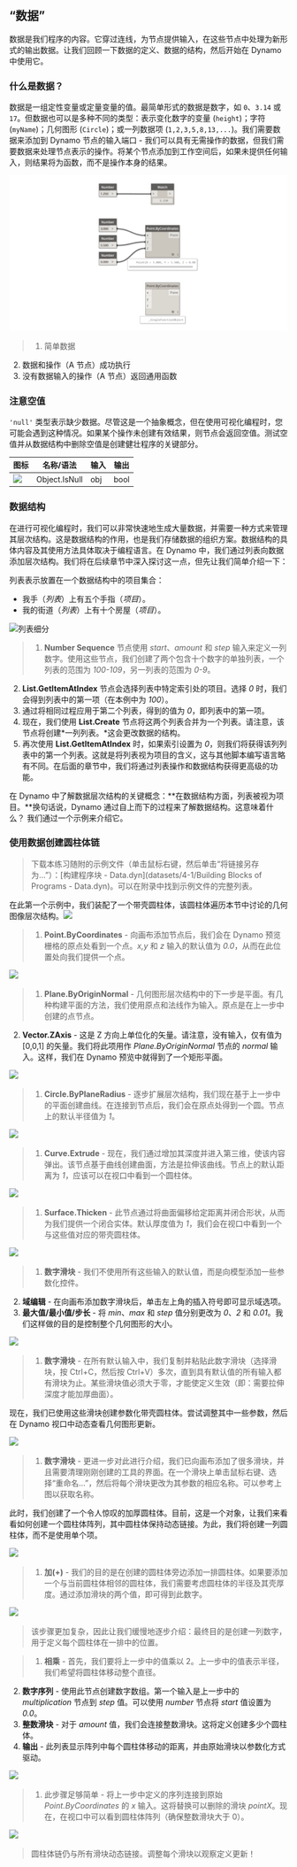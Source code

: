 

## “数据”

数据是我们程序的内容。它穿过连线，为节点提供输入，在这些节点中处理为新形式的输出数据。让我们回顾一下数据的定义、数据的结构，然后开始在 Dynamo 中使用它。

### 什么是数据？

数据是一组定性变量或定量变量的值。最简单形式的数据是数字，如 ```0```、```3.14``` 或 ```17```。但数据也可以是多种不同的类型：表示变化数字的变量 (```height```)；字符 (```myName```)；几何图形 (```Circle```)；或一列数据项 (```1,2,3,5,8,13,...```)。我们需要数据来添加到 Dynamo 节点的输入端口 - 我们可以具有无需操作的数据，但我们需要数据来处理节点表示的操作。将某个节点添加到工作空间后，如果未提供任何输入，则结果将为函数，而不是操作本身的结果。

![数据和操作](images/4-1/00-DataAndActions.png)

> 1. 简单数据
2. 数据和操作（A 节点）成功执行
3. 没有数据输入的操作（A 节点）返回通用函数

### 注意空值

```'null'``` 类型表示缺少数据。尽管这是一个抽象概念，但在使用可视化编程时，您可能会遇到这种情况。如果某个操作未创建有效结果，则节点会返回空值。测试空值并从数据结构中删除空值是创建健壮程序的关键部分。

|图标|名称/语法|输入|输出|
| -- | -- | -- | -- |
|![](../images/icons/DSCore-Object-IsNull-Large.jpg)|Object.IsNull|obj|bool|

### 数据结构

在进行可视化编程时，我们可以非常快速地生成大量数据，并需要一种方式来管理其层次结构。这是数据结构的作用，也是我们存储数据的组织方案。数据结构的具体内容及其使用方法具体取决于编程语言。在 Dynamo 中，我们通过列表向数据添加层次结构。我们将在后续章节中深入探讨这一点，但先让我们简单介绍一下：

列表表示放置在一个数据结构中的项目集合：

* 我手（*列表*）上有五个手指（*项目*）。
* 我的街道（*列表*）上有十个房屋（*项目*）。

![列表细分](images/4-1/01-ListBreakdown.png)

> 1. **Number Sequence** 节点使用 *start*、*amount* 和 *step* 输入来定义一列数字。使用这些节点，我们创建了两个包含十个数字的单独列表，一个列表的范围为 *100-109*，另一列表的范围为 *0-9*。
2. **List.GetItemAtIndex** 节点会选择列表中特定索引处的项目。选择 *0* 时，我们会得到列表中的第一项（在本例中为 *100*）。
3. 通过将相同过程应用于第二个列表，得到的值为 *0*，即列表中的第一项。
4. 现在，我们使用 **List.Create** 节点将这两个列表合并为一个列表。请注意，该节点将创建*一列列表。*这会更改数据的结构。
5. 再次使用 **List.GetItemAtIndex** 时，如果索引设置为 *0*，则我们将获得该列列表中的第一个列表。这就是将列表视为项目的含义，这与其他脚本编写语言略有不同。在后面的章节中，我们将通过列表操作和数据结构获得更高级的功能。

在 Dynamo 中了解数据层次结构的关键概念：**在数据结构方面，列表被视为项目。**换句话说，Dynamo 通过自上而下的过程来了解数据结构。这意味着什么？ 我们通过一个示例来介绍它。

### 使用数据创建圆柱体链

> 下载本练习随附的示例文件（单击鼠标右键，然后单击“将链接另存为...”）：[构建程序块 - Data.dyn](datasets/4-1/Building Blocks of Programs - Data.dyn)。可以在附录中找到示例文件的完整列表。

在此第一个示例中，我们装配了一个带壳圆柱体，该圆柱体遍历本节中讨论的几何图像层次结构。![](images/4-1/1.png)

> 1. **Point.ByCoordinates** - 向画布添加节点后，我们会在 Dynamo 预览栅格的原点处看到一个点。*x,y* 和 *z* 输入的默认值为 *0.0*，从而在此位置处向我们提供一个点。

![](images/4-1/2.png)

> 1. **Plane.ByOriginNormal** - 几何图形层次结构中的下一步是平面。有几种构建平面的方法，我们使用原点和法线作为输入。原点是在上一步中创建的点节点。
2. **Vector.ZAxis** - 这是 Z 方向上单位化的矢量。请注意，没有输入，仅有值为 [0,0,1] 的矢量。我们将此项用作 *Plane.ByOriginNormal* 节点的 *normal* 输入。这样，我们在 Dynamo 预览中就得到了一个矩形平面。

![](images/4-1/3.png)

> 1. **Circle.ByPlaneRadius** - 逐步扩展层次结构，我们现在基于上一步中的平面创建曲线。在连接到节点后，我们会在原点处得到一个圆。节点上的默认半径值为 *1*。

![](images/4-1/4.png)

> 1. **Curve.Extrude** - 现在，我们通过增加其深度并进入第三维，使该内容弹出。该节点基于曲线创建曲面，方法是拉伸该曲线。节点上的默认距离为 *1*，应该可以在视口中看到一个圆柱体。

![](images/4-1/5.png)

> 1. **Surface.Thicken** - 此节点通过将曲面偏移给定距离并闭合形状，从而为我们提供一个闭合实体。默认厚度值为 *1*，我们会在视口中看到一个与这些值对应的带壳圆柱体。

![](images/4-1/6.png)

> 1. **数字滑块** - 我们不使用所有这些输入的默认值，而是向模型添加一些参数化控件。
2. **域编辑** - 在向画布添加数字滑块后，单击左上角的插入符号即可显示域选项。
3. **最大值/最小值/步长** - 将 *min*、*max* 和 *step* 值分别更改为 *0*、*2* 和 *0.01*。我们这样做的目的是控制整个几何图形的大小。

![](images/4-1/7.png)

> 1. **数字滑块** - 在所有默认输入中，我们复制并粘贴此数字滑块（选择滑块，按 Ctrl+C，然后按 Ctrl+V）多次，直到具有默认值的所有输入都有滑块为止。某些滑块值必须大于零，才能使定义生效（即：需要拉伸深度才能加厚曲面）。

现在，我们已使用这些滑块创建参数化带壳圆柱体。尝试调整其中一些参数，然后在 Dynamo 视口中动态查看几何图形更新。

![](images/4-1/8.png)

> 1. **数字滑块** - 更进一步对此进行介绍，我们已向画布添加了很多滑块，并且需要清理刚刚创建的工具的界面。在一个滑块上单击鼠标右键、选择“重命名...”，然后将每个滑块更改为其参数的相应名称。可以参考上图以获取名称。

此时，我们创建了一个令人惊叹的加厚圆柱体。目前，这是一个对象，让我们来看看如何创建一个圆柱体阵列，其中圆柱体保持动态链接。为此，我们将创建一列圆柱体，而不是使用单个项。

![](images/4-1/9.png)

> 1. **加(+)** - 我们的目的是在创建的圆柱体旁边添加一排圆柱体。如果要添加一个与当前圆柱体相邻的圆柱体，我们需要考虑圆柱体的半径及其壳厚度。通过添加滑块的两个值，即可得到此数字。

![](images/4-1/10.png)

> 该步骤更加复杂，因此让我们缓慢地逐步介绍：最终目的是创建一列数字，用于定义每个圆柱体在一排中的位置。

> 1. **相乘** - 首先，我们要将上一步中的值乘以 2。上一步中的值表示半径，我们希望将圆柱体移动整个直径。
2. **数字序列** - 使用此节点创建数字数组。第一个输入是上一步中的 *multiplication* 节点到 *step* 值。可以使用 *number* 节点将 *start* 值设置为 *0.0*。
3. **整数滑块** - 对于 *amount* 值，我们会连接整数滑块。这将定义创建多少个圆柱体。
4. **输出** - 此列表显示阵列中每个圆柱体移动的距离，并由原始滑块以参数化方式驱动。

![](images/4-1/11.png)

> 1. 此步骤足够简单 - 将上一步中定义的序列连接到原始 *Point.ByCoordinates* 的 *x* 输入。这将替换可以删除的滑块 *pointX*。现在，在视口中可以看到圆柱体阵列（确保整数滑块大于 0）。

![](images/4-1/12.png)

> 圆柱体链仍与所有滑块动态链接。调整每个滑块以观察定义更新！

